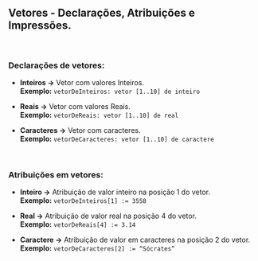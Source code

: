## Vetores - Declarações, Atribuições e Impressões.

&nbsp;

### Declarações de vetores:

* **Inteiros →** Vetor com valores Inteiros.
<br>**Exemplo:**  `vetorDeInteiros: vetor [1..10] de inteiro`

* **Reais →** Vetor com valores Reais.
<br>**Exemplo:**  `vetorDeReais: vetor [1..10] de real`

* **Caracteres →** Vetor com caracteres.
<br>**Exemplo:**  `vetorDeCaracteres: vetor [1..10] de caractere`

&nbsp;

### Atribuições em vetores:

* **Inteiro →** Atribuição de valor inteiro na posição 1 do vetor.
<br>**Exemplo:**  `vetorDeInteiros[1] := 3558`

* **Real →** Atribuição de valor real na posição 4 do vetor.
<br>**Exemplo:**  `vetorDeReais[4] := 3.14`

* **Caractere →** Atribuição de valor em caracteres na posição 2 do vetor.
<br>**Exemplo:**  `vetorDeCaracteres[2] := “Sócrates”`
